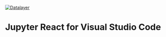[![Datalayer](https://assets.datalayer.design/datalayer-25.svg)](https://datalayer.io)

# Jupyter React for Visual Studio Code
